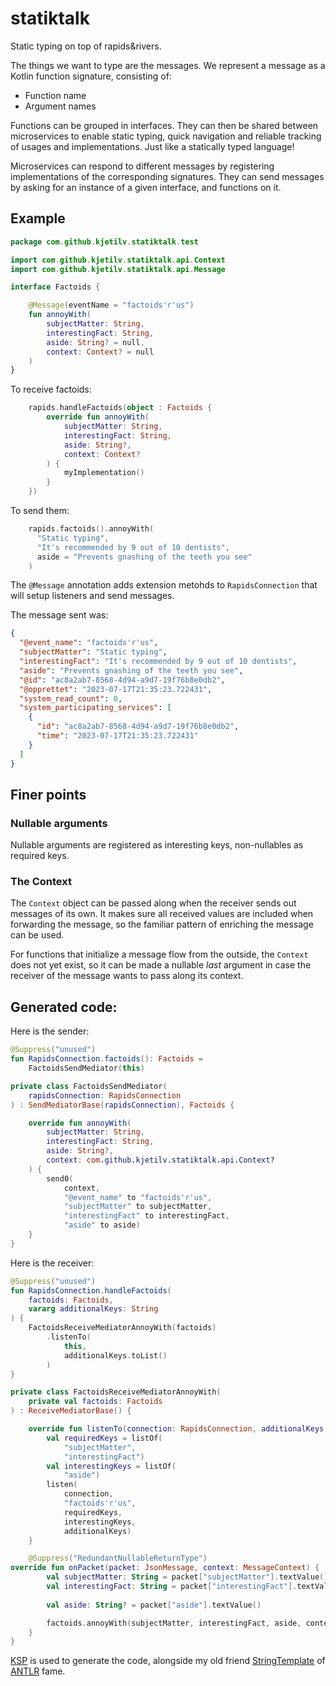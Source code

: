 # statiktalk

Static typing on top of rapids&rivers.

The things we want to type are the messages. We represent a message as
a Kotlin function signature, consisting of:

* Function name
* Argument names

Functions can be grouped in interfaces. They can then be shared between
microservices to enable static typing, quick navigation and reliable 
tracking of usages and implementations. Just like a statically typed
language!

Microservices can respond to different
messages by registering implementations of the corresponding 
signatures. They can send messages by asking for
an instance of a given interface, and functions on it.

## Example

```kotlin
package com.github.kjetilv.statiktalk.test

import com.github.kjetilv.statiktalk.api.Context
import com.github.kjetilv.statiktalk.api.Message

interface Factoids {

    @Message(eventName = "factoids'r'us")
    fun annoyWith(
        subjectMatter: String,
        interestingFact: String,
        aside: String? = null,
        context: Context? = null
    )
}

```

To receive factoids:

```kotlin
    rapids.handleFactoids(object : Factoids {
        override fun annoyWith(
            subjectMatter: String,
            interestingFact: String,
            aside: String?,
            context: Context?
        ) {
            myImplementation()
        }
    })

```

To send them:

```kotlin
    rapids.factoids().annoyWith(
      "Static typing", 
      "It's recommended by 9 out of 10 dentists", 
      aside = "Prevents gnashing of the teeth you see"
    )
```

The `@Message` annotation adds extension metohds to `RapidsConnection` that will
setup listeners and send messages.

The message sent was:

```json
{
  "@event_name": "factoids'r'us",
  "subjectMatter": "Static typing",
  "interestingFact": "It's recommended by 9 out of 10 dentists",
  "aside": "Prevents gnashing of the teeth you see",
  "@id": "ac8a2ab7-8568-4d94-a9d7-19f76b8e0db2",
  "@opprettet": "2023-07-17T21:35:23.722431",
  "system_read_count": 0,
  "system_participating_services": [
    {
      "id": "ac8a2ab7-8568-4d94-a9d7-19f76b8e0db2",
      "time": "2023-07-17T21:35:23.722431"
    }
  ]
}
```

## Finer points

### Nullable arguments

Nullable arguments are registered as interesting keys, non-nullables as required keys.

### The Context

The `Context` object can be passed along when the receiver sends out messages of its own.  It makes sure 
all received values are included when forwarding the message, so the familiar pattern of enriching the 
message can be used.

For functions that initialize a message flow from the outside, the `Context` does not 
yet exist, so it can be made a nullable _last_ argument in case the receiver of the
message wants to pass along its context. 

## Generated code:

Here is the sender:

```kotlin
@Suppress("unused")
fun RapidsConnection.factoids(): Factoids =
    FactoidsSendMediator(this)

private class FactoidsSendMediator(
    rapidsConnection: RapidsConnection
) : SendMediatorBase(rapidsConnection), Factoids {

    override fun annoyWith(
        subjectMatter: String,
        interestingFact: String,
        aside: String?,
        context: com.github.kjetilv.statiktalk.api.Context?
    ) {
        send0(
            context,
            "@event_name" to "factoids'r'us",
            "subjectMatter" to subjectMatter,
            "interestingFact" to interestingFact,
            "aside" to aside)
    }
}
```

Here is the receiver:

```kotlin
@Suppress("unused")
fun RapidsConnection.handleFactoids(
    factoids: Factoids, 
    vararg additionalKeys: String
) {
    FactoidsReceiveMediatorAnnoyWith(factoids)
        .listenTo(
            this,
            additionalKeys.toList()
        )
}

private class FactoidsReceiveMediatorAnnoyWith(
    private val factoids: Factoids
) : ReceiveMediatorBase() {

    override fun listenTo(connection: RapidsConnection, additionalKeys: List<String>) {
        val requiredKeys = listOf(
            "subjectMatter",
            "interestingFact")
        val interestingKeys = listOf(
            "aside")
        listen(
            connection, 
            "factoids'r'us", 
            requiredKeys,
            interestingKeys,
            additionalKeys)
    }

    @Suppress("RedundantNullableReturnType")
override fun onPacket(packet: JsonMessage, context: MessageContext) {
        val subjectMatter: String = packet["subjectMatter"].textValue()
        val interestingFact: String = packet["interestingFact"].textValue()
 
        val aside: String? = packet["aside"].textValue()

        factoids.annoyWith(subjectMatter, interestingFact, aside, context(packet, context))
    }
}
```

[KSP](https://kotlinlang.org/docs/ksp-overview.html) is used to generate the code,
alongside my old friend [StringTemplate](https://www.stringtemplate.org/) of
[ANTLR](https://www.antlr.org/) fame. 
